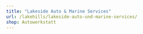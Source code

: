 ```yaml
---
title: "Lakeside Auto & Marine Services"
url: /lakehills/lakeside-auto-und-marine-services/
shop: Autowerkstatt
---
```

